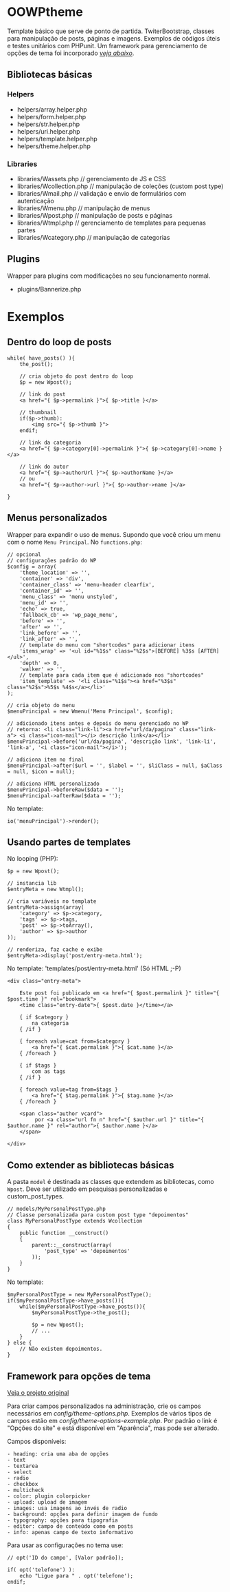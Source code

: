 OOWPtheme
=========

Template básico que serve de ponto de partida. TwiterBootstrap, classes para manipulação de posts, páginas e imagens. Exemplos de códigos úteis e testes unitários com PHPunit.
Um framework para gerenciamento de opções de tema foi incorporado _[veja abaixo](#themeframework)_.

Bibliotecas básicas
--------------------
### Helpers
- helpers/array.helper.php
- helpers/form.helper.php
- helpers/str.helper.php
- helpers/uri.helper.php
- helpers/template.helper.php
- helpers/theme.helper.php

### Libraries
- libraries/Wassets.php // gerenciamento de JS e CSS
- libraries/Wcollection.php // manipulação de coleções (custom post type)
- libraries/Wmail.php // validação e envio de formulários com autenticação
- libraries/Wmenu.php // manipulação de menus
- libraries/Wpost.php // manipulação de posts e páginas
- libraries/Wtmpl.php // gerenciamento de templates para pequenas partes
- libraries/Wcategory.php // manipulação de categorias

Plugins
-------
Wrapper para plugins com modificações no seu funcionamento normal.

- plugins/Bannerize.php


Exemplos
========

Dentro do loop de posts
-----------------------

	while( have_posts() ){
		the_post();

		// cria objeto do post dentro do loop
		$p = new Wpost();

		// link do post
		<a href="{ $p->permalink }">{ $p->title }</a>

		// thumbnail
		if($p->thumb):
			<img src="{ $p->thumb }">
		endif;

		// link da categoria
		<a href="{ $p->category[0]->permalink }">{ $p->category[0]->name }</a>

		// link do autor
		<a href="{ $p->authorUrl }">{ $p->authorName }</a>
		// ou
		<a href="{ $p->author->url }">{ $p->author->name }</a>

	}

Menus personalizados
--------------------
Wrapper para expandir o uso de menus. Supondo que você criou um menu com o nome <code>Menu Principal</code>.
No <code>functions.php</code>:

	// opcional
	// configurações padrão do WP	
	$config = array(
        'theme_location' => '',
        'container' => 'div',
        'container_class' => 'menu-header clearfix',
        'container_id' => '',
        'menu_class' => 'menu unstyled',
        'menu_id' => '',
        'echo' => true,
        'fallback_cb' => 'wp_page_menu',
        'before' => '',
        'after' => '',
        'link_before' => '',
        'link_after' => '',
        // template do menu com "shortcodes" para adicionar itens 
        'items_wrap' => '<ul id="%1$s" class="%2$s">[BEFORE] %3$s [AFTER]</ul>',
        'depth' => 0,
        'walker' => '',
        // template para cada item que é adicionado nos "shortcodes"
        'item_template' => '<li class="%1$s"><a href="%3$s" class="%2$s">%5$s %4$s</a></li>'
    );

    // cria objeto do menu
	$menuPrincipal = new Wmenu('Menu Principal', $config);

	// adicionado itens antes e depois do menu gerenciado no WP
	// retorna: <li class="link-li"><a href="url/da/pagina" class="link-a"> <i class="icon-mail"></i> descrição link</a></li>
	$menuPrincipal->before('url/da/pagina', 'descrição link', 'link-li', 'link-a', '<i class="icon-mail"></i>');

	// adiciona item no final
	$menuPrincipal->after($url = '', $label = '', $liClass = null, $aClass = null, $icon = null);

	// adiciona HTML personalizado
	$menuPrincipal->beforeRaw($data = '');
	$menuPrincipal->afterRaw($data = '');

No template:

	io('menuPrincipal')->render();


Usando partes de templates
--------------------------

No looping (PHP):
	
	$p = new Wpost();

	// instancia lib
	$entryMeta = new Wtmpl();

	// cria variáveis no template
	$entryMeta->assign(array(
		'category' => $p->category,
		'tags' => $p->tags,
		'post' => $p->toArray(),
		'author' => $p->author
	));

	// renderiza, faz cache e exibe
	$entryMeta->display('post/entry-meta.html');

No template: 'templates/post/entry-meta.html' (Só HTML ;-P)

	<div class="entry-meta">

		Este post foi publicado em <a href="{ $post.permalink }" title="{ $post.time }" rel="bookmark">
		<time class="entry-date">{ $post.date }</time></a>
		
		{ if $category } 
			na categoria 
		{ /if }

		{ foreach value=cat from=$category }		
			<a href="{ $cat.permalink }">{ $cat.name }</a>
		{ /foreach }
		
		{ if $tags } 
			com as tags
		{ /if }

		{ foreach value=tag from=$tags }
			<a href="{ $tag.permalink }">{ $tag.name }</a>
		{ /foreach }

		<span class="author vcard">
			 por <a class="url fn n" href="{ $author.url }" title="{ $author.name }" rel="author">{ $author.name }</a>
		</span>

	</div>


Como extender as bibliotecas básicas
-----------------------------------
A pasta <code>model</code> é destinada as classes que extendem as bibliotecas, como <code>Wpost</code>. Deve ser utilizado em pesquisas personalizadas e custom_post_types.

	// models/MyPersonalPostType.php
	// Classe personalizada para custom post type "depoimentos"
	class MyPersonalPostType extends Wcollection
	{
	    public function __construct()
	    {
	        parent::__construct(array(
	            'post_type' => 'depoimentos'
	        ));
	    }
	}

No template:

	$myPersonalPostType = new MyPersonalPostType();
	if($myPersonalPostType->have_posts()){
		while($myPersonalPostType->have_posts()){
			$myPersonalPostType->the_post();

			$p = new Wpost();
			// ...
		}
	} else {
		// Não existem depoimentos.
	}

<a href="themeframework"></a>Framework para opções de tema
----------------------------------------------------------
[Veja o projeto original](https://github.com/devinsays/options-framework-theme)

Para criar campos personalizados na administração, crie os campos necessários em *config/theme-options.php*.
Exemplos de vários tipos de campos estão em *config/theme-options-example.php*.
Por padrão o link é "Opções do site" e está disponível em "Aparência", mas pode ser alterado.

Campos disponíveis:

	- heading: cria uma aba de opções
	- text
	- textarea
	- select 
	- radio
	- checkbox
	- multicheck
	- color: plugin colorpicker
	- upload: upload de imagem
	- images: usa imagens ao invés de radio
	- background: opções para definir imagem de fundo
	- typography: opções para tipografia
	- editor: campo de conteúdo como em posts
	- info: apenas campo de texto informativo

Para usar as configurações no tema use:

	// opt('ID do campo', [Valor padrão]);

	if( opt('telefone') ):
		echo "Ligue para " . opt('telefone');
	endif;
